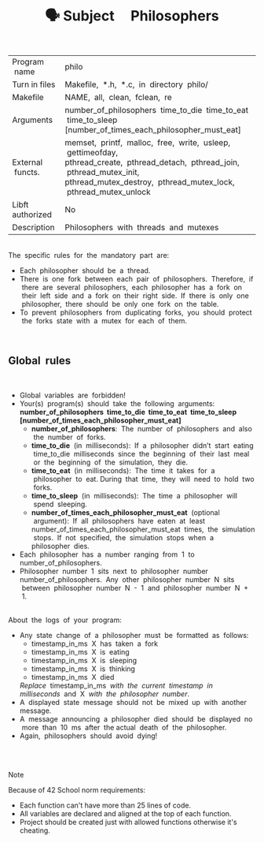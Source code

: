 <h1 align="center"> 🗣 Subject &nbsp;&nbsp;&nbsp;&nbsp;Philosophers </h1>

<br>
<table>
  <tr>
    <td>Program &nbsp;name</td>
    <td>philo</td>
  </tr>
  <tr>
    <td>Turn in files</td>
    <td>Makefile, &nbsp;*.h, &nbsp;*.c, &nbsp;in&nbsp; directory &nbsp;philo/</td>
  </tr>
  <tr>
    <td>Makefile</td>
    <td>NAME, &nbsp;all, &nbsp;clean, &nbsp;fclean, &nbsp;re</td>
  </tr>
  <tr>
    <td>Arguments</td>
    <td>number_of_philosophers &nbsp;time_to_die &nbsp;time_to_eat &nbsp;time_to_sleep<br>[number_of_times_each_philosopher_must_eat]</td>
  </tr>
  <tr>
    <td>External &nbsp;functs.</td>
    <td>memset, &nbsp;printf, &nbsp;malloc, &nbsp;free, &nbsp;write,&nbsp; usleep, &nbsp;gettimeofday,<br>pthread_create, &nbsp;pthread_detach, &nbsp;pthread_join, &nbsp;pthread_mutex_init,<br>pthread_mutex_destroy,&nbsp; pthread_mutex_lock, &nbsp;pthread_mutex_unlock</td>
  </tr>
  <tr>
    <td>Libft&nbsp; authorized</td>
    <td>No</td>
  </tr>
  <tr>
    <td>Description</td>
    <td>Philosophers &nbsp;with &nbsp;threads &nbsp;and &nbsp;mutexes</td>
  </tr>
</table>

<br>
The &nbsp;specific &nbsp;rules &nbsp;for &nbsp;the&nbsp; mandatory &nbsp;part &nbsp;are:<br>
<ul>
<li>Each &nbsp;philosopher &nbsp;should&nbsp; be&nbsp; a &nbsp;thread.
<li>There &nbsp;is &nbsp;one &nbsp;fork &nbsp;between &nbsp;each &nbsp;pair &nbsp;of &nbsp;philosophers. &nbsp;Therefore, &nbsp;if &nbsp;there &nbsp;are &nbsp;several&nbsp;
philosophers, &nbsp;each&nbsp; philosopher&nbsp; has &nbsp;a &nbsp;fork &nbsp;on &nbsp;their &nbsp;left &nbsp;side &nbsp;and &nbsp;a &nbsp;fork &nbsp;on &nbsp;their &nbsp;right&nbsp;
side. &nbsp;If &nbsp;there &nbsp;is&nbsp; only &nbsp;one &nbsp;philosopher, &nbsp;there &nbsp;should &nbsp;be&nbsp; only&nbsp; one &nbsp;fork &nbsp;on &nbsp;the &nbsp;table.
<li>To&nbsp; prevent &nbsp;philosophers&nbsp; from &nbsp;duplicating &nbsp;forks, &nbsp;you &nbsp;should&nbsp; protect &nbsp;the &nbsp;forks&nbsp; state&nbsp;
with&nbsp; a &nbsp;mutex &nbsp;for&nbsp; each&nbsp; of &nbsp;them.
</ul>

<br>
<h2>Global &nbsp;rules</h2>

<br>
<ul>
<li>Global &nbsp;variables&nbsp; are &nbsp;forbidden!
<li>Your(s) &nbsp;program(s)&nbsp; should &nbsp;take &nbsp;the&nbsp; following &nbsp;arguments:<br>
<b>number_of_philosophers &nbsp;time_to_die&nbsp; time_to_eat&nbsp; time_to_sleep&nbsp;
[number_of_times_each_philosopher_must_eat]</b>
<ul>
<li><b>number_of_philosophers</b>: &nbsp;The &nbsp;number &nbsp;of&nbsp; philosophers &nbsp;and &nbsp;also &nbsp;the &nbsp;number&nbsp;
of &nbsp;forks.
<li><b>time_to_die</b> &nbsp;(in &nbsp;milliseconds): &nbsp;If &nbsp;a &nbsp;philosopher &nbsp;didn’t &nbsp;start &nbsp;eating &nbsp;time_to_die&nbsp;
milliseconds &nbsp;since &nbsp;the &nbsp;beginning &nbsp;of &nbsp;their &nbsp;last &nbsp;meal &nbsp;or &nbsp;the &nbsp;beginning &nbsp;of &nbsp;the &nbsp;simulation, &nbsp;they &nbsp;die.
<li><b>time_to_eat</b> &nbsp;(in &nbsp;milliseconds): &nbsp;The &nbsp;time &nbsp;it &nbsp;takes &nbsp;for &nbsp;a &nbsp;philosopher &nbsp;to &nbsp;eat.
During &nbsp;that &nbsp;time, &nbsp;they &nbsp;will &nbsp;need &nbsp;to &nbsp;hold&nbsp; two &nbsp;forks.
<li><b>time_to_sleep</b> &nbsp;(in &nbsp;milliseconds): &nbsp;The &nbsp;time &nbsp;a &nbsp;philosopher &nbsp;will &nbsp;spend &nbsp;sleeping.
<li><b>number_of_times_each_philosopher_must_eat</b> &nbsp;(optional &nbsp;argument): &nbsp;If &nbsp;all&nbsp;
philosophers &nbsp;have &nbsp;eaten &nbsp;at &nbsp;least&nbsp; number_of_times_each_philosopher_must_eat&nbsp;
times,&nbsp; the&nbsp; simulation &nbsp;stops. &nbsp;If &nbsp;not &nbsp;specified,&nbsp; the &nbsp;simulation &nbsp;stops&nbsp; when&nbsp; a&nbsp;
philosopher &nbsp;dies.
</ul>
<li>Each &nbsp;philosopher &nbsp;has &nbsp;a &nbsp;number&nbsp; ranging &nbsp;from &nbsp;1 &nbsp;to&nbsp; number_of_philosophers.
<li>Philosopher &nbsp;number&nbsp; 1 &nbsp;sits&nbsp; next &nbsp;to&nbsp; philosopher&nbsp; number&nbsp; number_of_philosophers.&nbsp;
Any &nbsp;other&nbsp; philosopher&nbsp; number&nbsp; N &nbsp;sits &nbsp;between &nbsp;philosopher &nbsp;number &nbsp;N &nbsp;- &nbsp;1 &nbsp;and &nbsp;philosopher &nbsp;number &nbsp;N &nbsp;+ &nbsp;1.
</ul>

<br>
About &nbsp;the &nbsp;logs &nbsp;of &nbsp;your &nbsp;program:<br>
<ul>
<li>Any &nbsp;state &nbsp;change&nbsp; of&nbsp; a &nbsp;philosopher&nbsp; must&nbsp; be&nbsp; formatted &nbsp;as &nbsp;follows:
<ul>
<li>timestamp_in_ms&nbsp; X &nbsp;has &nbsp;taken&nbsp; a &nbsp;fork
<li>timestamp_in_ms &nbsp;X &nbsp;is &nbsp;eating
<li>timestamp_in_ms &nbsp;X &nbsp;is &nbsp;sleeping
<li>timestamp_in_ms &nbsp;X &nbsp;is &nbsp;thinking
<li>timestamp_in_ms &nbsp;X &nbsp;died
</ul>
<i>Replace</i> &nbsp;timestamp_in_ms &nbsp;<i>with&nbsp; the &nbsp;current &nbsp;timestamp &nbsp;in&nbsp; milliseconds</i>&nbsp;
and &nbsp;X&nbsp; <i>with &nbsp;the &nbsp;philosopher &nbsp;number</i>.
<li>A &nbsp;displayed &nbsp;state &nbsp;message &nbsp;should &nbsp;not &nbsp;be &nbsp;mixed &nbsp;up &nbsp;with&nbsp; another&nbsp; message.
<li>A &nbsp;message&nbsp; announcing&nbsp; a &nbsp;philosopher&nbsp; died&nbsp; should&nbsp; be&nbsp; displayed &nbsp;no &nbsp;more &nbsp;than &nbsp;10&nbsp; ms&nbsp;
after &nbsp;the actual&nbsp; death&nbsp; of&nbsp; the&nbsp; philosopher.
<li>Again, &nbsp;philosophers &nbsp;should &nbsp;avoid&nbsp; dying!
</ul>

<br><br>

> [!NOTE]  
> Because of 42 School norm requirements:
> * Each function can't have more than 25 lines of code.
> * All variables are declared and aligned at the top of each function.
> * Project should be created just with allowed functions otherwise it's cheating.
